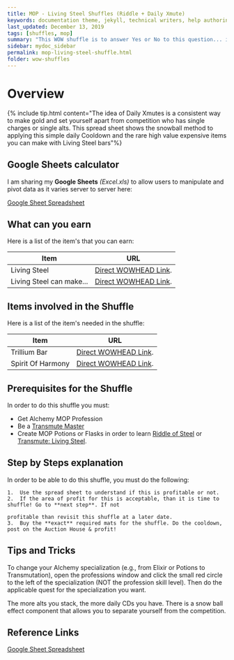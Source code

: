 ```yaml
---
title: MOP - Living Steel Shuffles (Riddle + Daily Xmute)
keywords: documentation theme, jekyll, technical writers, help authoring tools, hat replacements
last_updated: December 13, 2019
tags: [shuffles, mop]
summary: "This WOW shuffle is to answer Yes or No to this question... is it worth buying the mats off the Auction House to make Transmute: Living Steel Bars or Riddle Of Steel CD? If so, at what cost and what profit?"
sidebar: mydoc_sidebar
permalink: mop-living-steel-shuffle.html
folder: wow-shuffles
---
```


# Overview
{% include tip.html content="The idea of Daily Xmutes is a consistent way to make gold and set yourself apart from competition who has single charges or single alts. This spread sheet shows the snowball method to applying this simple daily Cooldown and the rare high value expensive items you can make with Living Steel bars"%}

## Google Sheets calculator
I am sharing my **Google Sheets** _(Excel.xls)_ to allow users to manipulate and pivot data as it varies server to server here:

[Google Sheet Spreadsheet](https://docs.google.com/spreadsheets/d/1B5kob9knNn89wM7z9xbWvcxG3zqfbYPeficE7hA3gVo/edit?usp=sharing)

## What can you earn

Here is a list of the item's that you can earn:

|Item|URL|
|-------|--------|
|Living Steel|[Direct WOWHEAD Link](https://www.wowhead.com/item=72104/living-steel).|
|Living Steel can make...|[Direct WOWHEAD Link](https://www.wowhead.com/item=72104/living-steel#reagent-for).|

## Items involved in the Shuffle

Here is a list of the item's needed in the shuffle:

|Item|URL|
|-------|--------|
|Trillium Bar|[Direct WOWHEAD Link](https://www.wowhead.com/item=72095/trillium-bar).|
|Spirit Of Harmony |[Direct WOWHEAD Link](https://www.wowhead.com/item=76061/spirit-of-harmony).|

## Prerequisites for the Shuffle
In order to do this shuffle you must:

* Get Alchemy MOP Profession
* Be a [Transmute Master](https://www.wowhead.com/quest=29482/transmutation-master)
* Create MOP Potions or Flasks in order to learn [Riddle of Steel](https://www.wowhead.com/spell=130326/riddle-of-steel#comments) or [Transmute: Living Steel](https://www.wowhead.com/spell=114780/transmute-living-steel).

## Step by Steps explanation
In order to be able to do this shuffle, you must do the following:

```
1.  Use the spread sheet to understand if this is profitable or not.
2.  If the area of profit for this is acceptable, than it is time to shuffle! Go to **next step**. If not

profitable than revisit this shuffle at a later date.
3.  Buy the **exact** required mats for the shuffle. Do the cooldown, post on the Auction House & profit!
```

## Tips and Tricks
To change your Alchemy specialization (e.g., from Elixir or Potions to Transmutation), open the professions window and click the small red circle to the left of the specialization (NOT the profession skill level). Then do the applicable quest for the specialization you want.

The more alts you stack, the more daily CDs you have. There is a snow ball effect component that allows you to separate yourself from the competition.

## Reference Links
[Google Sheet Spreadsheet](https://docs.google.com/spreadsheets/d/1B5kob9knNn89wM7z9xbWvcxG3zqfbYPeficE7hA3gVo/edit?usp=sharing)


